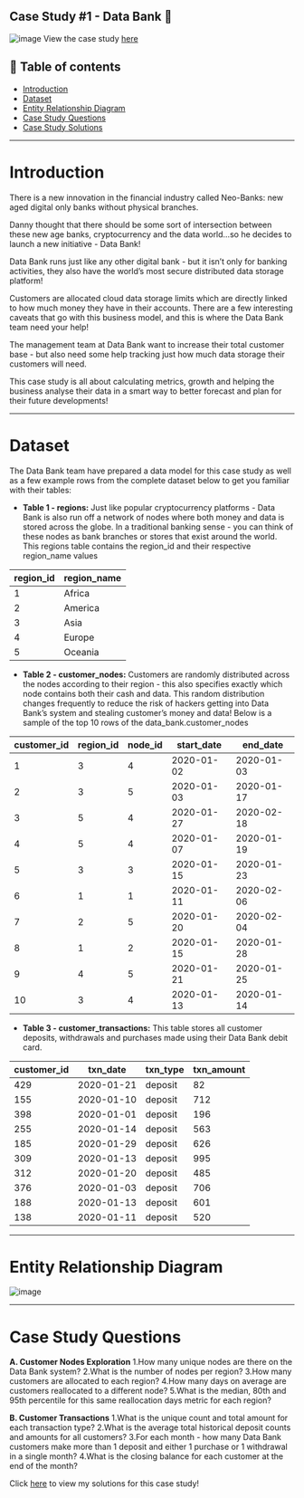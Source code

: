 Case Study #1 - Data Bank 🏦
--------------------------------------------------------------------------------
![image](https://github.com/user-attachments/assets/ea3b3601-7857-46c6-8287-0f98c842dfb7)
View the case study [here](https://8weeksqlchallenge.com/case-study-4/)

**📝 Table of contents**
-------------------------------------------------------------------
- [Introduction](https://github.com/pngoctu012/DATA-ANALYST-PORTFOLIO/tree/main/SQL%20Project/Case%20Study%20%233%20-%20Data%20Bank#introduction)
- [Dataset](https://github.com/pngoctu012/DATA-ANALYST-PORTFOLIO/tree/main/SQL%20Project/Case%20Study%20%233%20-%20Data%20Bank#dataset)
- [Entity Relationship Diagram](https://github.com/pngoctu012/DATA-ANALYST-PORTFOLIO/tree/main/SQL%20Project/Case%20Study%20%233%20-%20Data%20Bank#entity-relationship-diagram)
- [Case Study Questions](https://github.com/pngoctu012/DATA-ANALYST-PORTFOLIO/tree/main/SQL%20Project/Case%20Study%20%233%20-%20Data%20Bank#case-study-questions)
- [Case Study Solutions](https://github.com/pngoctu012/DATA-ANALYST-PORTFOLIO/blob/main/SQL%20Project/Case%20Study%20%233%20-%20Data%20Bank/Data%20Bank.sql)

-------------------------------------------------------------------
# Introduction
  There is a new innovation in the financial industry called Neo-Banks: new aged digital only banks without physical branches.
  
  Danny thought that there should be some sort of intersection between these new age banks, cryptocurrency and the data world…so he decides to launch a new initiative - Data Bank!
  
  Data Bank runs just like any other digital bank - but it isn’t only for banking activities, they also have the world’s most secure distributed data storage platform!
  
  Customers are allocated cloud data storage limits which are directly linked to how much money they have in their accounts. There are a few interesting caveats that go with this business model, and this is where the Data Bank team need your help!
  
  The management team at Data Bank want to increase their total customer base - but also need some help tracking just how much data storage their customers will need.
  
  This case study is all about calculating metrics, growth and helping the business analyse their data in a smart way to better forecast and plan for their future developments!

-------------------------------------------------------------------
# Dataset
The Data Bank team have prepared a data model for this case study as well as a few example rows from the complete dataset below to get you familiar with their tables:
- **Table 1 - regions:** Just like popular cryptocurrency platforms - Data Bank is also run off a network of nodes where both money and data is stored across the globe. In a traditional banking sense - you can think of these nodes as bank branches or stores that exist around the world. This regions table contains the region_id and their respective region_name values

|region_id|region_name|
|---------|-----------|
|1|Africa|
|2|America|
|3|Asia|
|4|Europe|
|5|Oceania|

- **Table 2 - customer_nodes:** Customers are randomly distributed across the nodes according to their region - this also specifies exactly which node contains both their cash and data. This random distribution changes frequently to reduce the risk of hackers getting into Data Bank’s system and stealing customer’s money and data!
Below is a sample of the top 10 rows of the data_bank.customer_nodes

|customer_id|region_id|node_id|start_date|end_date|
|-----------|---------|-------|----------|--------|
|1|3|4|2020-01-02|2020-01-03|
|2|3|5|2020-01-03|2020-01-17|
|3|5|4|2020-01-27|2020-02-18|
|4|5|4|2020-01-07|2020-01-19|
|5|3|3|2020-01-15|2020-01-23|
|6|1|1|2020-01-11|2020-02-06|
|7|2|5|2020-01-20|2020-02-04|
|8|1|2|2020-01-15|2020-01-28|
|9|4|5|2020-01-21|2020-01-25|
|10|3|4|2020-01-13|2020-01-14|

- **Table 3 - customer_transactions:** This table stores all customer deposits, withdrawals and purchases made using their Data Bank debit card.

|customer_id|txn_date|txn_type|txn_amount|
|-----------|--------|--------|----------|
|429|2020-01-21|deposit|82|
|155|2020-01-10|deposit|712|
|398|2020-01-01|deposit|196|
|255|2020-01-14|deposit|563|
|185|2020-01-29|deposit|626|
|309|2020-01-13|deposit|995|
|312|2020-01-20|deposit|485|
|376|2020-01-03|deposit|706|
|188|2020-01-13|deposit|601|
|138|2020-01-11|deposit|520|

-------------------------------------------------------------------
# Entity Relationship Diagram
![image](https://github.com/user-attachments/assets/e4585840-189f-42ad-a8da-5dfcf0d0f02d)

-------------------------------------------------------------------
# Case Study Questions
**A. Customer Nodes Exploration**
1.How many unique nodes are there on the Data Bank system?
2.What is the number of nodes per region?
3.How many customers are allocated to each region?
4.How many days on average are customers reallocated to a different node?
5.What is the median, 80th and 95th percentile for this same reallocation days metric for each region?

**B. Customer Transactions**
1.What is the unique count and total amount for each transaction type?
2.What is the average total historical deposit counts and amounts for all customers?
3.For each month - how many Data Bank customers make more than 1 deposit and either 1 purchase or 1 withdrawal in a single month?
4.What is the closing balance for each customer at the end of the month?

Click [here](https://github.com/pngoctu012/DATA-ANALYST-PORTFOLIO/blob/main/SQL%20Project/Case%20Study%20%233%20-%20Data%20Bank/Data%20Bank.sql) to view my solutions for this case study!
